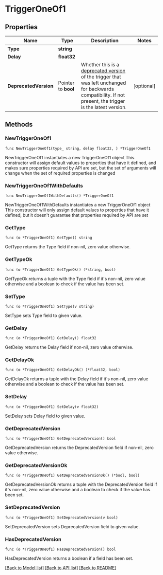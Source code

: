 # TriggerOneOf1

## Properties

Name | Type | Description | Notes
------------ | ------------- | ------------- | -------------
**Type** | **string** |  | 
**Delay** | **float32** |  | 
**DeprecatedVersion** | Pointer to **bool** | Whether this is a [deprecated version](https://help.figma.com/hc/en-us/articles/360040035834-Prototype-triggers#h_01HHN04REHJNP168R26P1CMP0A) of the trigger that was left unchanged for backwards compatibility. If not present, the trigger is the latest version. | [optional] 

## Methods

### NewTriggerOneOf1

`func NewTriggerOneOf1(type_ string, delay float32, ) *TriggerOneOf1`

NewTriggerOneOf1 instantiates a new TriggerOneOf1 object
This constructor will assign default values to properties that have it defined,
and makes sure properties required by API are set, but the set of arguments
will change when the set of required properties is changed

### NewTriggerOneOf1WithDefaults

`func NewTriggerOneOf1WithDefaults() *TriggerOneOf1`

NewTriggerOneOf1WithDefaults instantiates a new TriggerOneOf1 object
This constructor will only assign default values to properties that have it defined,
but it doesn't guarantee that properties required by API are set

### GetType

`func (o *TriggerOneOf1) GetType() string`

GetType returns the Type field if non-nil, zero value otherwise.

### GetTypeOk

`func (o *TriggerOneOf1) GetTypeOk() (*string, bool)`

GetTypeOk returns a tuple with the Type field if it's non-nil, zero value otherwise
and a boolean to check if the value has been set.

### SetType

`func (o *TriggerOneOf1) SetType(v string)`

SetType sets Type field to given value.


### GetDelay

`func (o *TriggerOneOf1) GetDelay() float32`

GetDelay returns the Delay field if non-nil, zero value otherwise.

### GetDelayOk

`func (o *TriggerOneOf1) GetDelayOk() (*float32, bool)`

GetDelayOk returns a tuple with the Delay field if it's non-nil, zero value otherwise
and a boolean to check if the value has been set.

### SetDelay

`func (o *TriggerOneOf1) SetDelay(v float32)`

SetDelay sets Delay field to given value.


### GetDeprecatedVersion

`func (o *TriggerOneOf1) GetDeprecatedVersion() bool`

GetDeprecatedVersion returns the DeprecatedVersion field if non-nil, zero value otherwise.

### GetDeprecatedVersionOk

`func (o *TriggerOneOf1) GetDeprecatedVersionOk() (*bool, bool)`

GetDeprecatedVersionOk returns a tuple with the DeprecatedVersion field if it's non-nil, zero value otherwise
and a boolean to check if the value has been set.

### SetDeprecatedVersion

`func (o *TriggerOneOf1) SetDeprecatedVersion(v bool)`

SetDeprecatedVersion sets DeprecatedVersion field to given value.

### HasDeprecatedVersion

`func (o *TriggerOneOf1) HasDeprecatedVersion() bool`

HasDeprecatedVersion returns a boolean if a field has been set.


[[Back to Model list]](../README.md#documentation-for-models) [[Back to API list]](../README.md#documentation-for-api-endpoints) [[Back to README]](../README.md)


